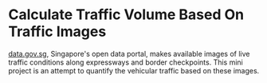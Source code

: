 # Calculate Traffic Volume Based On Traffic Images

[data.gov.sg](https://data.gov.sg/), Singapore's open data portal, makes available images of live traffic conditions along expressways and border checkpoints. This mini project is an attempt to quantify the vehicular traffic based on these images.
